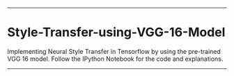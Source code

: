 <hr>

# Style-Transfer-using-VGG-16-Model

Implementing Neural Style Transfer in Tensorflow by using the pre-trained VGG 16 model. Follow the IPython Notebook for the code and explanations.

<hr>
